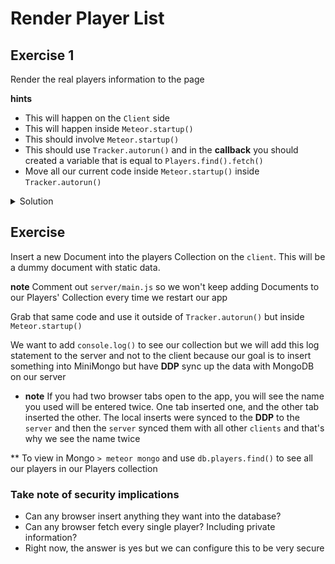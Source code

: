 # Render Player List
## Exercise 1
Render the real players information to the page

**hints**

* This will happen on the `Client` side
* This will happen inside `Meteor.startup()`
* This should involve `Meteor.startup()`
* This should use `Tracker.autorun()` and in the **callback** you should created a variable that is equal to `Players.find().fetch()`
* Move all our current code inside `Meteor.startup()` inside `Tracker.autorun()`

<details>
  <summary>Solution</summary>
`client/main.js`

```
import React from 'react';
import ReactDOM from 'react-dom';
import { Meteor } from 'meteor/meteor';
import { Players } from './../imports/api/players';
import { Tracker } from 'meteor/tracker';

const renderPlayers = function(playersList) {
   return playersList.map(function(player) {
    return <p key={player._id}>{player.name} has {player.score} {(player.score === 1 || player.score === -1) ? 'point' : 'points'}.</p>
   });
}

Meteor.startup(function() {

  Tracker.autorun(function() {
    const players = Players.find().fetch();

    let title = 'Score Keep';
    let name = 'PEH2'
    let jsx = (
      <div>
        {/* Put new h1 here */}
        <h1>{title}</h1>
        <p>Hello {name}</p>
        <p>Second</p>
        {renderPlayers(players)}
      </div>
    );

    ReactDOM.render(jsx, document.getElementById('app'));
  });

});
```
</details>

## Exercise
Insert a new Document into the players Collection on the `client`. This will be a dummy document with static data.

**note** Comment out `server/main.js` so we won't keep adding Documents to our Players' Collection every time we restart our app

Grab that same code and use it outside of `Tracker.autorun()` but inside `Meteor.startup()`

We want to add `console.log()` to see our collection but we will add this log statement to the server and not to the client because our goal is to insert something into MiniMongo but have **DDP** sync up the data with MongoDB on our server

* **note** If you had two browser tabs open to the app, you will see the name you used will be entered twice. One tab inserted one, and the other tab inserted the other. The local inserts were synced to the **DDP** to the `server` and then the `server` synced them with all other `clients` and that's why we see the name twice

** To view in Mongo `> meteor mongo` and use `db.players.find()` to see all our players in our Players collection

### Take note of security implications
* Can any browser insert anything they want into the database?
* Can any browser fetch every single player? Including private information?
* Right now, the answer is yes but we can configure this to be very secure




